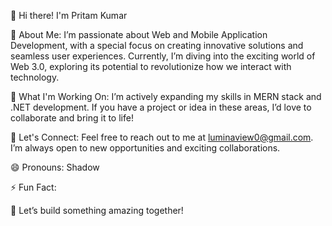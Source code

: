 👋 Hi there! I'm Pritam Kumar

🌟 About Me:
I’m passionate about Web and Mobile Application Development, with a special focus on creating innovative solutions and seamless user experiences. Currently, I’m diving into the exciting world of Web 3.0, exploring its potential to revolutionize how we interact with technology.

🚀 What I'm Working On:
I’m actively expanding my skills in MERN stack and .NET development. If you have a project or idea in these areas, I’d love to collaborate and bring it to life!

🔗 Let's Connect:
Feel free to reach out to me at luminaview0@gmail.com. I’m always open to new opportunities and exciting collaborations.

😄 Pronouns: Shadow

⚡ Fun Fact:


💬 Let’s build something amazing together!
<!---
LuminaView/LuminaView is a ✨ special ✨ repository because its `README.md` (this file) appears on your GitHub profile.
You can click the Preview link to take a look at your changes.
--->
